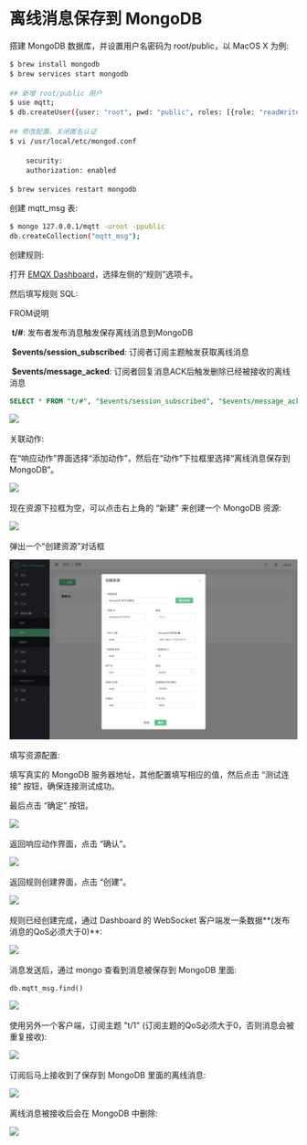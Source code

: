 # 离线消息保存到 MongoDB

搭建 MongoDB 数据库，并设置用户名密码为 root/public，以 MacOS X 为例:
```bash
$ brew install mongodb
$ brew services start mongodb

## 新增 root/public 用户
$ use mqtt;
$ db.createUser({user: "root", pwd: "public", roles: [{role: "readWrite", db: "mqtt"}]});

## 修改配置，关闭匿名认证
$ vi /usr/local/etc/mongod.conf

    security:
    authorization: enabled

$ brew services restart mongodb
```

创建 mqtt_msg 表:
```bash
$ mongo 127.0.0.1/mqtt -uroot -ppublic
db.createCollection("mqtt_msg");
```

创建规则:

打开 [EMQX Dashboard](http://127.0.0.1:18083/#/rules)，选择左侧的“规则”选项卡。

然后填写规则 SQL:

FROM说明

​	**t/#**: 发布者发布消息触发保存离线消息到MongoDB

​	**$events/session_subscribed**: 订阅者订阅主题触发获取离线消息

​	**$events/message_acked**: 订阅者回复消息ACK后触发删除已经被接收的离线消息

```sql
SELECT * FROM "t/#", "$events/session_subscribed", "$events/message_acked" WHERE topic =~ 't/#'
```

![](./assets/rule-engine/mongo_offline_msg_01.png)

关联动作:

在“响应动作”界面选择“添加动作”，然后在“动作”下拉框里选择“离线消息保存到 MongoDB”。

![](./assets/rule-engine/mongo_offline_msg_02.png)


现在资源下拉框为空，可以点击右上角的 “新建” 来创建一个 MongoDB 资源:

![](./assets/rule-engine/mongo_offline_msg_03.png)

弹出一个“创建资源”对话框

![image-20211129162926730](./assets/rule-engine/mongo_offline_msg_04.png)

填写资源配置:

填写真实的 MongoDB 服务器地址，其他配置填写相应的值，然后点击 “测试连接” 按钮，确保连接测试成功。

最后点击 “确定” 按钮。

![](./assets/rule-engine/mongo_offline_msg_05.png)

返回响应动作界面，点击 “确认”。

![](./assets/rule-engine/mongo_offline_msg_06.png)

返回规则创建界面，点击 “创建”。

![](./assets/rule-engine/mongo_offline_msg_07.png)

规则已经创建完成，通过 Dashboard 的 WebSocket 客户端发一条数据**(发布消息的QoS必须大于0)**:

![](./assets/rule-engine/mongo_offline_msg_08.png)

消息发送后，通过 mongo 查看到消息被保存到 MongoDB 里面:

```
db.mqtt_msg.find()
```

![](./assets/rule-engine/mongo_offline_msg_09.png)

使用另外一个客户端，订阅主题 "t/1" (订阅主题的QoS必须大于0，否则消息会被重复接收):

![](./assets/rule-engine/mongo_offline_msg_10.png)

订阅后马上接收到了保存到 MongoDB 里面的离线消息:

![](./assets/rule-engine/mongo_offline_msg_11.png)

离线消息被接收后会在 MongoDB 中删除:

![](./assets/rule-engine/mongo_offline_msg_12.png)

